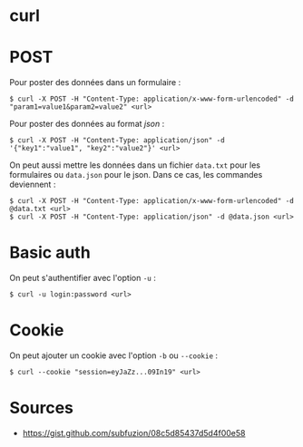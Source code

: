 curl
====

# POST
Pour poster des données dans un formulaire :
```
$ curl -X POST -H "Content-Type: application/x-www-form-urlencoded" -d "param1=value1&param2=value2" <url>
```

Pour poster des données au format *json* :
```
$ curl -X POST -H "Content-Type: application/json" -d '{"key1":"value1", "key2":"value2"}' <url>
```

On peut aussi mettre les données dans un fichier `data.txt` pour les formulaires ou `data.json` pour le json. Dans ce cas, les commandes deviennent :
```
$ curl -X POST -H "Content-Type: application/x-www-form-urlencoded" -d @data.txt <url>
$ curl -X POST -H "Content-Type: application/json" -d @data.json <url>
```

# Basic auth
On peut s'authentifier avec l'option `-u` :
```
$ curl -u login:password <url>
```

# Cookie
On peut ajouter un cookie avec l'option `-b` ou `--cookie` :
```
$ curl --cookie "session=eyJaZz...09In19" <url>
```

# Sources
* https://gist.github.com/subfuzion/08c5d85437d5d4f00e58
